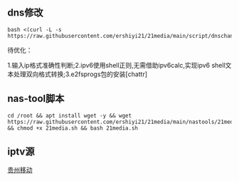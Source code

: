 
## dns修改
```
bash <(curl -L -s https://raw.githubusercontent.com/ershiyi21/21media/main/script/dnschange.sh)
```
待优化：

1.输入ip格式准确性判断;2.ipv6使用shell正则,无需借助ipv6calc,实现ipv6 shell文本处理双向格式转换;3.e2fsprogs包的安装[chattr]

## nas-tool脚本
```
cd /root && apt install wget -y && wget https://raw.githubusercontent.com/ershiyi21/21media/main/nastools/21media.sh && chmod +x 21media.sh && bash 21media.sh
```
## iptv源
[贵州移动
](https://raw.githubusercontent.com/ershiyi21/21media/main/iptv/gzyd.m3u)
